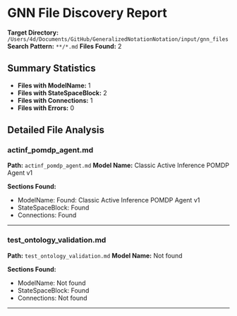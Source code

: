 # GNN File Discovery Report

**Target Directory:** `/Users/4d/Documents/GitHub/GeneralizedNotationNotation/input/gnn_files`
**Search Pattern:** `**/*.md`
**Files Found:** 2

## Summary Statistics

- **Files with ModelName:** 1
- **Files with StateSpaceBlock:** 2
- **Files with Connections:** 1
- **Files with Errors:** 0

## Detailed File Analysis

### actinf_pomdp_agent.md

**Path:** `actinf_pomdp_agent.md`
**Model Name:** Classic Active Inference POMDP Agent v1

**Sections Found:**
- ModelName: Found: Classic Active Inference POMDP Agent v1
- StateSpaceBlock: Found
- Connections: Found

---

### test_ontology_validation.md

**Path:** `test_ontology_validation.md`
**Model Name:** Not found

**Sections Found:**
- ModelName: Not found
- StateSpaceBlock: Found
- Connections: Not found

---

